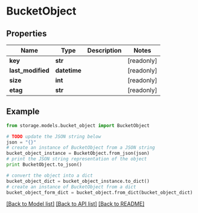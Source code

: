 # BucketObject


## Properties
Name | Type | Description | Notes
------------ | ------------- | ------------- | -------------
**key** | **str** |  | [readonly] 
**last_modified** | **datetime** |  | [readonly] 
**size** | **int** |  | [readonly] 
**etag** | **str** |  | [readonly] 

## Example

```python
from storage.models.bucket_object import BucketObject

# TODO update the JSON string below
json = "{}"
# create an instance of BucketObject from a JSON string
bucket_object_instance = BucketObject.from_json(json)
# print the JSON string representation of the object
print BucketObject.to_json()

# convert the object into a dict
bucket_object_dict = bucket_object_instance.to_dict()
# create an instance of BucketObject from a dict
bucket_object_form_dict = bucket_object.from_dict(bucket_object_dict)
```
[[Back to Model list]](../README.md#documentation-for-models) [[Back to API list]](../README.md#documentation-for-api-endpoints) [[Back to README]](../README.md)


